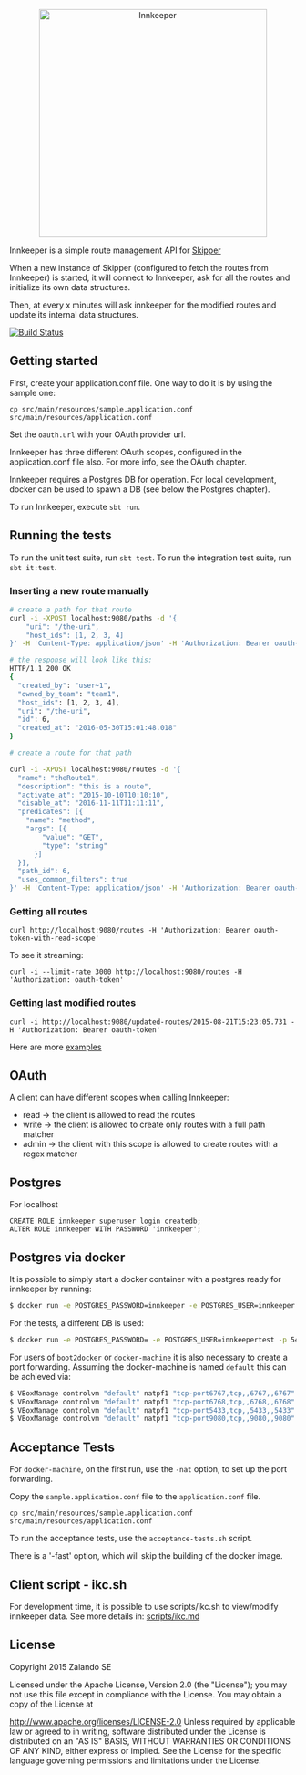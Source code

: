 <p align="center"><img width="400" alt="Innkeeper" src="https://rawgithub.com/zalando/innkeeper/master/logo.svg"></p>

Innkeeper is a simple route management API for [Skipper](https://github.com/zalando/skipper)

When a new instance of Skipper (configured to fetch the routes from Innkeeper) is started, it will connect to Innkeeper, ask for all the routes and initialize its own data structures.

Then, at every x minutes will ask innkeeper for the modified routes and update its internal data structures.

[![Build Status](https://travis-ci.org/zalando/innkeeper.svg)](https://travis-ci.org/zalando/innkeeper)

## Getting started

First, create your application.conf file. One way to do it is by using the sample one:

    cp src/main/resources/sample.application.conf src/main/resources/application.conf

Set the `oauth.url` with your OAuth provider url.

Innkeeper has three different OAuth scopes, configured in the application.conf file also. For more info, see the OAuth chapter.

Innkeeper requires a Postgres DB for operation. For local development, docker can be used to spawn a DB (see below the Postgres chapter).

To run Innkeeper, execute `sbt run`.

## Running the tests

To run the unit test suite, run `sbt test`.
To run the integration test suite, run `sbt it:test`.

### Inserting a new route manually

```bash
# create a path for that route
curl -i -XPOST localhost:9080/paths -d '{
    "uri": "/the-uri",
    "host_ids": [1, 2, 3, 4]
}' -H 'Content-Type: application/json' -H 'Authorization: Bearer oauth-token-with-write-scope'

# the response will look like this:
HTTP/1.1 200 OK
{
  "created_by": "user~1",
  "owned_by_team": "team1",
  "host_ids": [1, 2, 3, 4],
  "uri": "/the-uri",
  "id": 6,
  "created_at": "2016-05-30T15:01:48.018"
}

# create a route for that path

curl -i -XPOST localhost:9080/routes -d '{
  "name": "theRoute1",
  "description": "this is a route",
  "activate_at": "2015-10-10T10:10:10",
  "disable_at": "2016-11-11T11:11:11",
  "predicates": [{
    "name": "method",
    "args": [{
        "value": "GET",
        "type": "string"
      }]
  }],
  "path_id": 6,
  "uses_common_filters": true
}' -H 'Content-Type: application/json' -H 'Authorization: Bearer oauth-token-with-write-scope'
```

### Getting all routes

    curl http://localhost:9080/routes -H 'Authorization: Bearer oauth-token-with-read-scope'
    
To see it streaming:

    curl -i --limit-rate 3000 http://localhost:9080/routes -H 'Authorization: oauth-token'

### Getting last modified routes

    curl -i http://localhost:9080/updated-routes/2015-08-21T15:23:05.731 -H 'Authorization: Bearer oauth-token'

Here are more [examples](EXAMPLES.md)

## OAuth

A client can have different scopes when calling Innkeeper:

  - read -> the client is allowed to read the routes
  - write -> the client is allowed to create only routes with a full path matcher
  - admin -> the client with this scope is allowed to create routes with a regex matcher

## Postgres

For localhost

    CREATE ROLE innkeeper superuser login createdb;
    ALTER ROLE innkeeper WITH PASSWORD 'innkeeper';

## Postgres via docker

It is possible to simply start a docker container with a postgres ready for innkeeper by running:

```bash
$ docker run -e POSTGRES_PASSWORD=innkeeper -e POSTGRES_USER=innkeeper -p 5432:5432 postgres:9.4
```

For the tests, a different DB is used:

```bash
$ docker run -e POSTGRES_PASSWORD= -e POSTGRES_USER=innkeepertest -p 5433:5432 postgres:9.4
```

For users of `boot2docker` or `docker-machine` it is also necessary to create a port forwarding.
Assuming the docker-machine is named `default` this can be achieved via:

```bash
$ VBoxManage controlvm "default" natpf1 "tcp-port6767,tcp,,6767,,6767"
$ VBoxManage controlvm "default" natpf1 "tcp-port6768,tcp,,6768,,6768"
$ VBoxManage controlvm "default" natpf1 "tcp-port5433,tcp,,5433,,5433"
$ VBoxManage controlvm "default" natpf1 "tcp-port9080,tcp,,9080,,9080"
```

## Acceptance Tests

For `docker-machine`, on the first run, use the `-nat` option, to set up the port forwarding.

Copy the `sample.application.conf` file to the `application.conf` file.

    cp src/main/resources/sample.application.conf src/main/resources/application.conf

To run the acceptance tests, use the `acceptance-tests.sh` script.

There is a '-fast' option, which will skip the building of the docker image.

## Client script - ikc.sh

For development time, it is possible to use scripts/ikc.sh to view/modify innkeeper data. See more details in:
[scripts/ikc.md](scripts/ikc.md)

## License

Copyright 2015 Zalando SE

Licensed under the Apache License, Version 2.0 (the "License"); you may not use this file except in compliance with the License. You may obtain a copy of the License at

http://www.apache.org/licenses/LICENSE-2.0
Unless required by applicable law or agreed to in writing, software distributed under the License is distributed on an "AS IS" BASIS, WITHOUT WARRANTIES OR CONDITIONS OF ANY KIND, either express or implied. See the License for the specific language governing permissions and limitations under the License.
